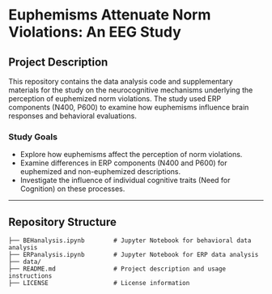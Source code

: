 # **Euphemisms Attenuate Norm Violations: An EEG Study**

## **Project Description**
This repository contains the data analysis code and supplementary materials for the study on the neurocognitive mechanisms underlying the perception of euphemized norm violations. The study used ERP components (N400, P600) to examine how euphemisms influence brain responses and behavioral evaluations.

### **Study Goals**
- Explore how euphemisms affect the perception of norm violations.  
- Examine differences in ERP components (N400 and P600) for euphemized and non-euphemized descriptions.  
- Investigate the influence of individual cognitive traits (Need for Cognition) on these processes.

---

## **Repository Structure**
```plaintext
├── BEHanalysis.ipynb        # Jupyter Notebook for behavioral data analysis
├── ERPanalysis.ipynb        # Jupyter Notebook for ERP data analysis
├── data/                    
├── README.md                # Project description and usage instructions
├── LICENSE                  # License information
